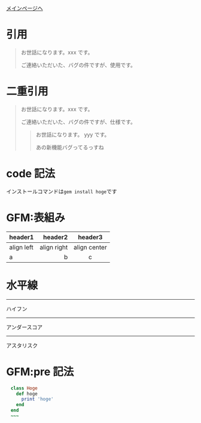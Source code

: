 <a href="index.md">メインページへ</a>

# 引用

> お世話になります。xxx です。
>
> ご連絡いただいた、バグの件ですが、使用です。

# 二重引用

> お世話になります。xxx です。
>
> ご連絡いただいた、バグの件ですが、仕様です。
>
> > お世話になります。 yyy です。
> >
> > あの新機能バグってるっすね

# code 記法

インストールコマンドは`gem install hoge`です

# GFM:表組み

| header1    |     header2 |   header3    |
| :--------- | ----------: | :----------: |
| align left | align right | align center |
| a          |           b |      c       |

# 水平線

---

ハイフン

---

アンダースコア

---

アスタリスク

# GFM:pre 記法

```ruby
　class Hoge
　  def hoge
　    print 'hoge'
　  end
　end
　~~~
```

